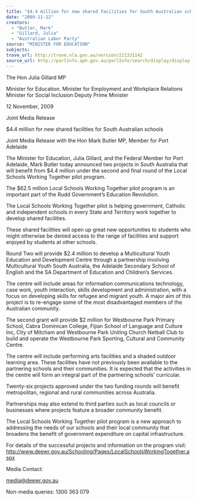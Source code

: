 ```yaml
---
title: "$4.4 million for new shared facilities for South Australian schools."
date: "2009-11-12"
creators:
  - "Butler, Mark"
  - "Gillard, Julia"
  - "Australian Labor Party"
source: "MINISTER FOR EDUCATION"
subjects:
trove_url: http://trove.nla.gov.au/version/211331142
source_url: http://parlinfo.aph.gov.au/parlInfo/search/display/display.w3p;query=Id%3A%22media/pressrel/LX6V6%22
---
```


 The Hon Julia Gillard MP 

 Minister for Education. Minister for Employment and Workplace Relations  Minister for Social Inclusion  Deputy Prime Minister 

 12 November, 2009  

 Joint Media Release 

 $4.4 million for new shared facilities for South Australian  schools 

 Joint Media Release with the Hon Mark Butler MP, Member for Port Adelaide 

 The Minister for Education, Julia Gillard, and the Federal Member for Port Adelaide, Mark  Butler today announced two projects in South Australia that will benefit from $4.4 million  under the second and final round of the Local Schools Working Together pilot program. 

 The $62.5 million Local Schools Working Together pilot program is an important part of the  Rudd Government’s Education Revolution.  

 The Local Schools Working Together pilot is helping government, Catholic and independent  schools in every State and Territory work together to develop shared facilities. 

 These shared facilities will open up great new opportunities to students who might otherwise  be denied access to the range of facilities and support enjoyed by students at other schools. 

 Round Two will provide $2.4 million to develop a Multicultural Youth Education and  Development Centre through a partnership involving Multicultural Youth South Australia,  the Adelaide Secondary School of English and the SA Department of Education and  Children’s Services. 

 The centre will include areas for information communications technology, case work, youth  interaction, skills development and administration, with a focus on developing skills for  refugee and migrant youth. A major aim of this project is to re-engage some of the most  disadvantaged members of the Australian community. 

 The second grant will provide $2 million for Westbourne Park Primary School, Cabra  Dominican College, Fijian School of Language and Culture Inc, City of Mitcham and  Westbourne Park Uniting Church Netball Club to build and operate the Westbourne Park  Sporting, Cultural and Community Centre. 

 The centre will include performing arts facilities and a shaded outdoor learning area. These  facilities have not previously been available to the partnering schools and their communities.  It is expected that the activities in the centre will form an integral part of the partnering  schools’ curricular. 

 Twenty-six projects approved under the two funding rounds will benefit metropolitan,  regional and rural communities across Australia. 

 Partnerships may also extend to third parties such as local councils or businesses where  projects feature a broader community benefit. 

 The Local Schools Working Together pilot program is a new approach to addressing the  needs of our schools and their local community that broadens the benefit of government  expenditure on capital infrastructure. 

 For details of the successful projects and information on the program visit:  http://www.deewr.gov.au/Schooling/Pages/LocalSchoolsWorkingTogether.aspx 

 Media Contact: 

 media@deewr.gov.au  

 Non-media queries: 1300 363 079 

 

